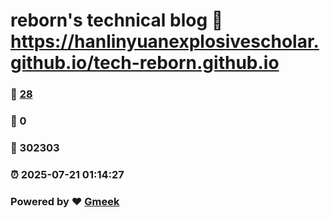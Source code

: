 # reborn's technical blog :link: https://hanlinyuanexplosivescholar.github.io/tech-reborn.github.io 
### :page_facing_up: [28](https://hanlinyuanexplosivescholar.github.io/tech-reborn.github.io/tag.html) 
### :speech_balloon: 0 
### :hibiscus: 302303 
### :alarm_clock: 2025-07-21 01:14:27 
### Powered by :heart: [Gmeek](https://github.com/Meekdai/Gmeek)
